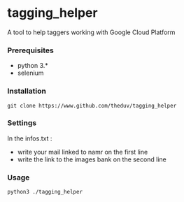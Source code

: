 # tagging_helper
A tool to help taggers working with Google Cloud Platform

### Prerequisites

- python 3.*
- selenium

### Installation

`git clone https://www.github.com/theduv/tagging_helper`

### Settings

In the infos.txt :
- write your mail linked to namr on the first line
- write the link to the images bank on the second line

### Usage

`python3 ./tagging_helper`
